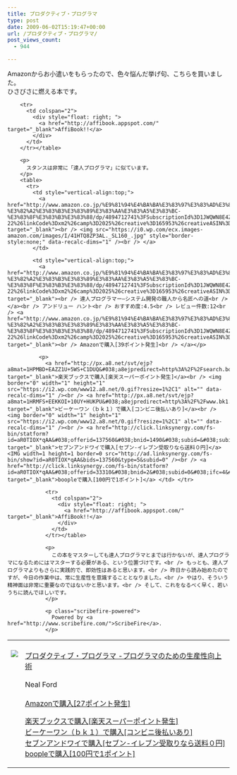 ```yaml
---
title: プロダクティブ・プログラマ
type: post
date: 2009-06-02T15:19:47+00:00
url: /プロダクティブ・プログラマ/
post_views_count:
  - 944

---
```

Amazonからお小遣いをもらったので、色々悩んだ挙げ句、こちらを買いました。  
ひさびさに燃える本です。

<table>
  <tr>
    <td style="vertical-align:top;">
      <a href="http://www.amazon.co.jp/%E3%83%97%E3%83%AD%E3%83%80%E3%82%AF%E3%83%86%E3%82%A3%E3%83%96%E3%83%BB%E3%83%97%E3%83%AD%E3%82%B0%E3%83%A9%E3%83%9E-%E3%83%97%E3%83%AD%E3%82%B0%E3%83%A9%E3%83%9E%E3%81%AE%E3%81%9F%E3%82%81%E3%81%AE%E7%94%9F%E7%94%A3%E6%80%A7%E5%90%91%E4%B8%8A%E8%A1%93-Neal-Ford/dp/4873114020%3FSubscriptionId%3D1JWQWN8E4Z5TR27962G2%26tag%3Dgaeaffibook-22%26linkCode%3Dxm2%26camp%3D2025%26creative%3D165953%26creativeASIN%3D4873114020" target="_blank"><br /> <img src="https://i1.wp.com/ecx.images-amazon.com/images/I/61BMRwXRTVL._SL160_.jpg" style="border-style:none;" data-recalc-dims="1" /><br /> </a>
    </td>
    <td style="vertical-align:top;">
      <a href="http://www.amazon.co.jp/%E3%83%97%E3%83%AD%E3%83%80%E3%82%AF%E3%83%86%E3%82%A3%E3%83%96%E3%83%BB%E3%83%97%E3%83%AD%E3%82%B0%E3%83%A9%E3%83%9E-%E3%83%97%E3%83%AD%E3%82%B0%E3%83%A9%E3%83%9E%E3%81%AE%E3%81%9F%E3%82%81%E3%81%AE%E7%94%9F%E7%94%A3%E6%80%A7%E5%90%91%E4%B8%8A%E8%A1%93-Neal-Ford/dp/4873114020%3FSubscriptionId%3D1JWQWN8E4Z5TR27962G2%26tag%3Dgaeaffibook-22%26linkCode%3Dxm2%26camp%3D2025%26creative%3D165953%26creativeASIN%3D4873114020" target="_blank"><br /> プロダクティブ・プログラマ -プログラマのための生産性向上術<br /> </a><br /> Neal Ford<br /> <a href="http://www.amazon.co.jp/%E3%83%97%E3%83%AD%E3%83%80%E3%82%AF%E3%83%86%E3%82%A3%E3%83%96%E3%83%BB%E3%83%97%E3%83%AD%E3%82%B0%E3%83%A9%E3%83%9E-%E3%83%97%E3%83%AD%E3%82%B0%E3%83%A9%E3%83%9E%E3%81%AE%E3%81%9F%E3%82%81%E3%81%AE%E7%94%9F%E7%94%A3%E6%80%A7%E5%90%91%E4%B8%8A%E8%A1%93-Neal-Ford/dp/4873114020%3FSubscriptionId%3D1JWQWN8E4Z5TR27962G2%26tag%3Dgaeaffibook-22%26linkCode%3Dxm2%26camp%3D2025%26creative%3D165953%26creativeASIN%3D4873114020" target="_blank"><br /> Amazonで購入[27ポイント発生]<br /> </a></p>
      <p>
        <a href="http://px.a8.net/svt/ejp?a8mat=1HPMBD+EAZZ1U+5WS+C1DUQ&#038;a8ejpredirect=http%3A%2F%2Fsearch.books.rakuten.co.jp%2Fbksearch%2Fdt%3Fg%3D001%26bisbn%3D4873114020" target="_blank">楽天ブックスで購入[楽天スーパーポイント発生]</a><br /> <img border="0" width="1" height="1" src="https://i2.wp.com/www12.a8.net/0.gif?resize=1%2C1" alt="" data-recalc-dims="1" /><br /> <a href="http://px.a8.net/svt/ejp?a8mat=1HRMFS+EEKKOI+10UY+HUKPU&#038;a8ejpredirect=http%3A%2F%2Fwww.bk1.jp%2FkeywordSearchResult%2F%3Fkeyword%3D4873114020%26storeCd%3D1%26searchFlg%3D9%26x%3D43%26y%3D11%26partnerid%3D02a801" target="_blank">ビーケーワン（ｂｋ１）で購入[コンビニ後払いあり]</a><br /> <img border="0" width="1" height="1" src="https://i2.wp.com/www12.a8.net/0.gif?resize=1%2C1" alt="" data-recalc-dims="1" /><br /> <a href="http://click.linksynergy.com/fs-bin/statform?id=aR0TIOX*qAA&#038;offerid=137560&#038;bnid=1490&#038;subid=&#038;subid=0&#038;kword_in=4873114020&#038;oop=on" target="_blank">セブンアンドワイで購入[セブン-イレブン受取りなら送料０円]</a><IMG width=1 height=1 border=0 src="http://ad.linksynergy.com/fs-bin/show?id=aR0TIOX*qAA&bids=137560&type=5&subid=0" /><br /> <a href="http://click.linksynergy.com/fs-bin/statform?id=aR0TIOX*qAA&#038;offerid=33310&#038;bnid=2&#038;subid=0&#038;ifc=4&#038;ifr=9784873114026" target="_blank">boopleで購入[100円で1ポイント]</a> </td> </tr> 
        
        <tr>
          <td colspan="2">
            <div style="float: right; ">
              <a href="http://affibook.appspot.com/" target="_blank">AffiBook!!</a>
            </div>
          </td>
        </tr></table> 
        
        <p>
          スタンスは非常に「達人プログラマ」に似ています。
        </p>
        <table>
          <tr>
            <td style="vertical-align:top;">
              <a href="http://www.amazon.co.jp/%E9%81%94%E4%BA%BA%E3%83%97%E3%83%AD%E3%82%B0%E3%83%A9%E3%83%9E%E3%83%BC%E2%80%95%E3%82%B7%E3%82%B9%E3%83%86%E3%83%A0%E9%96%8B%E7%99%BA%E3%81%AE%E8%81%B7%E4%BA%BA%E3%81%8B%E3%82%89%E5%90%8D%E5%8C%A0%E3%81%B8%E3%81%AE%E9%81%93-%E3%82%A2%E3%83%B3%E3%83%89%E3%83%AA%E3%83%A5%E3%83%BC-%E3%83%8F%E3%83%B3%E3%83%88/dp/4894712741%3FSubscriptionId%3D1JWQWN8E4Z5TR27962G2%26tag%3Dgaeaffibook-22%26linkCode%3Dxm2%26camp%3D2025%26creative%3D165953%26creativeASIN%3D4894712741" target="_blank"><br /> <img src="https://i0.wp.com/ecx.images-amazon.com/images/I/41HTQ8ZP3AL._SL160_.jpg" style="border-style:none;" data-recalc-dims="1" /><br /> </a>
            </td>
            
            <td style="vertical-align:top;">
              <a href="http://www.amazon.co.jp/%E9%81%94%E4%BA%BA%E3%83%97%E3%83%AD%E3%82%B0%E3%83%A9%E3%83%9E%E3%83%BC%E2%80%95%E3%82%B7%E3%82%B9%E3%83%86%E3%83%A0%E9%96%8B%E7%99%BA%E3%81%AE%E8%81%B7%E4%BA%BA%E3%81%8B%E3%82%89%E5%90%8D%E5%8C%A0%E3%81%B8%E3%81%AE%E9%81%93-%E3%82%A2%E3%83%B3%E3%83%89%E3%83%AA%E3%83%A5%E3%83%BC-%E3%83%8F%E3%83%B3%E3%83%88/dp/4894712741%3FSubscriptionId%3D1JWQWN8E4Z5TR27962G2%26tag%3Dgaeaffibook-22%26linkCode%3Dxm2%26camp%3D2025%26creative%3D165953%26creativeASIN%3D4894712741" target="_blank"><br /> 達人プログラマー―システム開発の職人から名匠への道<br /> </a><br /> アンドリュー ハント<br /> おすすめ度:4.5<br /> レビュー件数:12<br /> <a href="http://www.amazon.co.jp/%E9%81%94%E4%BA%BA%E3%83%97%E3%83%AD%E3%82%B0%E3%83%A9%E3%83%9E%E3%83%BC%E2%80%95%E3%82%B7%E3%82%B9%E3%83%86%E3%83%A0%E9%96%8B%E7%99%BA%E3%81%AE%E8%81%B7%E4%BA%BA%E3%81%8B%E3%82%89%E5%90%8D%E5%8C%A0%E3%81%B8%E3%81%AE%E9%81%93-%E3%82%A2%E3%83%B3%E3%83%89%E3%83%AA%E3%83%A5%E3%83%BC-%E3%83%8F%E3%83%B3%E3%83%88/dp/4894712741%3FSubscriptionId%3D1JWQWN8E4Z5TR27962G2%26tag%3Dgaeaffibook-22%26linkCode%3Dxm2%26camp%3D2025%26creative%3D165953%26creativeASIN%3D4894712741" target="_blank"><br /> Amazonで購入[39ポイント発生]<br /> </a></p> 
              
              <p>
                <a href="http://px.a8.net/svt/ejp?a8mat=1HPMBD+EAZZ1U+5WS+C1DUQ&#038;a8ejpredirect=http%3A%2F%2Fsearch.books.rakuten.co.jp%2Fbksearch%2Fdt%3Fg%3D001%26bisbn%3D4894712741" target="_blank">楽天ブックスで購入[楽天スーパーポイント発生]</a><br /> <img border="0" width="1" height="1" src="https://i2.wp.com/www12.a8.net/0.gif?resize=1%2C1" alt="" data-recalc-dims="1" /><br /> <a href="http://px.a8.net/svt/ejp?a8mat=1HRMFS+EEKKOI+10UY+HUKPU&#038;a8ejpredirect=http%3A%2F%2Fwww.bk1.jp%2FkeywordSearchResult%2F%3Fkeyword%3D4894712741%26storeCd%3D1%26searchFlg%3D9%26x%3D43%26y%3D11%26partnerid%3D02a801" target="_blank">ビーケーワン（ｂｋ１）で購入[コンビニ後払いあり]</a><br /> <img border="0" width="1" height="1" src="https://i2.wp.com/www12.a8.net/0.gif?resize=1%2C1" alt="" data-recalc-dims="1" /><br /> <a href="http://click.linksynergy.com/fs-bin/statform?id=aR0TIOX*qAA&#038;offerid=137560&#038;bnid=1490&#038;subid=&#038;subid=0&#038;kword_in=4894712741&#038;oop=on" target="_blank">セブンアンドワイで購入[セブン-イレブン受取りなら送料０円]</a><IMG width=1 height=1 border=0 src="http://ad.linksynergy.com/fs-bin/show?id=aR0TIOX*qAA&bids=137560&type=5&subid=0" /><br /> <a href="http://click.linksynergy.com/fs-bin/statform?id=aR0TIOX*qAA&#038;offerid=33310&#038;bnid=2&#038;subid=0&#038;ifc=4&#038;ifr=9784894712744" target="_blank">boopleで購入[100円で1ポイント]</a> </td> </tr> 
                
                <tr>
                  <td colspan="2">
                    <div style="float: right; ">
                      <a href="http://affibook.appspot.com/" target="_blank">AffiBook!!</a>
                    </div>
                  </td>
                </tr></table> 
                
                <p>
                  この本をマスターしても達人プログラマとまでは行かないが、達人プログラマになるためにはマスターする必要がある、という位置づけです。<br /> もっとも、達人プログラマよりもさらに実践的で、即効性はあると思います。<br /> 昨日から読み始めたのですが、今日の作業中は、常に生産性を意識することとなりました。<br /> やはり、そういう精神面は非常に重要なのではないかと思います。<br /> そして、これをなるべく早く、若いうちに読んでほしいです。
                </p>
                
                <p class="scribefire-powered">
                  Powered by <a href="http://www.scribefire.com/">ScribeFire</a>.
                </p>